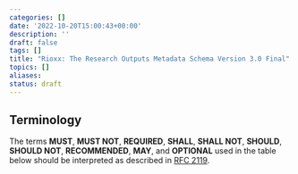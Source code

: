 ```yaml
---
categories: []
date: '2022-10-20T15:00:43+00:00'
description: ''
draft: false
tags: []
title: "Rioxx: The Research Outputs Metadata Schema Version 3.0 Final"
topics: []
aliases:
status: draft
---
```


## Terminology

The terms **MUST**, **MUST NOT**, **REQUIRED**, **SHALL**, **SHALL NOT**, **SHOULD**, **SHOULD NOT**, **RECOMMENDED**, **MAY**, and **OPTIONAL** used in the table below should be interpreted as described in [RFC 2119](http://www.ietf.org/rfc/rfc2119.txt).
